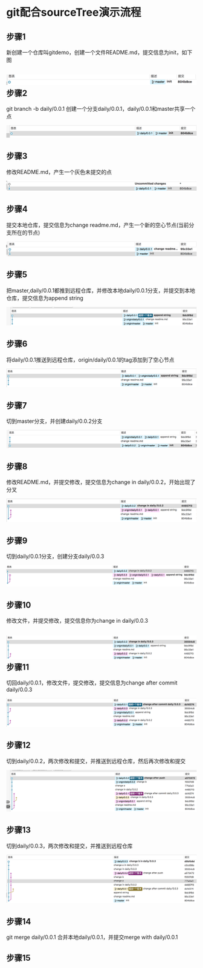 # git配合sourceTree演示流程

## 步骤1

新创建一个仓库叫gitdemo，创建一个文件README.md，提交信息为init，如下图

## ![](/git配合sourcetree/assets/DingTalk20170728103336.png)步骤2

git branch -b daily/0.0.1 创建一个分支daily/0.0.1，daily/0.0.1和master共享一个点

![](/git配合sourcetree/assets/DingTalk20170728105024.png)

## 步骤3

修改README.md，产生一个灰色未提交的点

![](/git配合sourcetree/assets/DingTalk20170728105346.png)

## 步骤4

提交本地仓库，提交信息为change readme.md，产生一个新的空心节点\(当前分支所在的节点\)

![](/git配合sourcetree/assets/DingTalk20170728105552.png)

## 步骤5

把master,daily/0.0.1都推到远程仓库，并修改本地daily/0.0.1分支，并提交到本地仓库，提交信息为append string

![](/git配合sourcetree/assets/DingTalk20170728110300.png)

## 步骤6

将daily/0.0.1推送到远程仓库，origin/daily/0.0.1的tag添加到了空心节点

![](/git配合sourcetree/assets/DingTalk20170728110510.png)

## 步骤7

切到master分支，并创建daily/0.0.2分支

![](/git配合sourcetree/assets/DingTalk20170728110730.png)

## 步骤8

修改README.md，并提交修改，提交信息为change in daily/0.0.2，开始出现了分叉

![](/git配合sourcetree/assets/DingTalk20170728111017.png)

## 步骤9

切到daily/0.0.1分支，创建分支daily/0.0.3

![](/git配合sourcetree/assets/DingTalk20170728111622.png)

## 步骤10

修改文件，并提交修改，提交信息你为change in daily/0.0.3

## ![](/git配合sourcetree/assets/DingTalk20170728112352.png)步骤11

切回daily/0.0.1，修改文件，提交修改，提交信息为change after commit daily/0.0.3

![](/git配合sourcetree/assets/DingTalk20170728112604.png)

## 步骤12

切到daily/0.0.2，两次修改和提交，并推送到远程仓库，然后再次修改和提交

![](/git配合sourcetree/assets/DingTalk20170728113253.png)

## 步骤13

切到daily/0.0.3，两次修改和提交，并推送到远程仓库

![](/git配合sourcetree/assets/DingTalk20170728113814.png)

## 步骤14

git merge daily/0.0.1 合并本地daily/0.0.1，并提交merge with daily/0.0.1



## 步骤15



